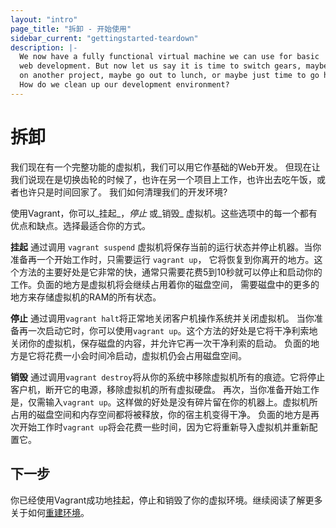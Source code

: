 ```yaml
---
layout: "intro"
page_title: "拆卸 - 开始使用"
sidebar_current: "gettingstarted-teardown"
description: |-
  We now have a fully functional virtual machine we can use for basic
  web development. But now let us say it is time to switch gears, maybe work
  on another project, maybe go out to lunch, or maybe just time to go home.
  How do we clean up our development environment?
---
```


# 拆卸

我们现在有一个完整功能的虚拟机，我们可以用它作基础的Web开发。
但现在让我们说现在是切换齿轮的时候了，也许在另一个项目上工作，也许出去吃午饭，或者也许只是时间回家了。
我们如何清理我们的开发环境?

使用Vagrant，你可以_挂起_，_停止_ 或_销毁_ 虚拟机。这些选项中的每一个都有优点和缺点。选择最适合你的方式。

**挂起** 通过调用 `vagrant suspend` 虚拟机将保存当前的运行状态并停止机器。当你准备再一个开始工作时，只需要运行 `vagrant up`，
它将恢复到你离开的地方。这个方法的主要好处是它非常的快，通常只需要花费5到10秒就可以停止和启动你的工作。负面的地方是虚拟机将会继续占用着你的磁盘空间，
需要磁盘中的更多的地方来存储虚拟机的RAM的所有状态。

**停止** 通过调用`vagrant halt`将正常地关闭客户机操作系统并关闭虚拟机。
当你准备再一次启动它时，你可以使用`vagrant up`。这个方法的好处是它将干净利索地关闭你的虚拟机，保存磁盘的内容，并允许它再一次干净利索的启动。
负面的地方是它将花费一小会时间冷启动，虚拟机仍会占用磁盘空间。

**销毁** 通过调用`vagrant destroy`将从你的系统中移除虚拟机所有的痕迹。它将停止客户机，断开它的电源，移除虚拟机的所有虚拟硬盘。
再次，当你准备开始工作是，仅需输入`vagrant up`。这样做的好处是没有碎片留在你的机器上。虚拟机所占用的磁盘空间和内存空间都将被释放，你的宿主机变得干净。
负面的地方是再次开始工作时`vagrant up`将会花费一些时间，因为它将重新导入虚拟机并重新配置它。

## 下一步

你已经使用Vagrant成功地挂起，停止和销毁了你的虚拟环境。继续阅读了解更多关于如何[重建环境](/intro/getting-started/rebuild.html)。
